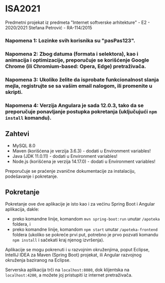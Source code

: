 # ISA2021
Predmetni projekat iz predmeta "Internet softverske arhitekture" - E2 - 2020/2021
Stefana Petrović - RA-114/2015

### Napomena 1: Lozinke svih korisnika su "pasPas123".
### Napomena 2: Zbog datuma (formata i selektora), kao i animacija i optimizacije, preporučuje se korišćenje Google Chrome (ili Chromium-based: Opera, Edge) pretraživača.
### Napomena 3: Ukoliko želite da isprobate funkcionalnost slanja mejla, registrujte se sa vašim email nalogom, ili promenite u skripti.
### Napomena 4: Verzija Angulara je sada 12.0.3, tako da se preporučuje ponavljanje postupka pokretanja (uključujući `npm install` komandu).

## Zahtevi
- MySQL 8.0
- Maven (korišćena je verzija 3.6.3) - dodati u Environment variables!
- Java (JDK 11.0.11) - dodati u Environment variables!
- Node.js (korišćena je verzija 14.17.0) - dodati u Environment variables!

Preporučuje se praćenje zvanične dokumentacije za instalaciju, podešavanje i pokretanje.

## Pokretanje

Pokretanje ove dve aplikacije je isto kao i za većinu Spring Boot i Angular aplikacija, dakle:

- preko komandne linije, komandom `mvn spring-boot:run` unutar `/apoteka` foldera, i
- preko komandne linije, komandom `npm start` unutar `/apoteka-frontend` foldera (ukoliko se pokreće prvi put, potrebno je prvo pozvati komandu `npm install` i sačekati kraj njenog izvršenja).

Aplikacije se mogu pokrenuti i u razvojnim okruženjima, poput Eclipse, IntelliJ IDEA za Maven (Spring Boot) projekat, ili Angular razvojnog okruženja baziranog na Eclipse.

Serverska aplikacija trči na `localhost:8080`, dok klijentska na `localhost:4200`, a možete joj pristupiti iz internet pretraživača.
